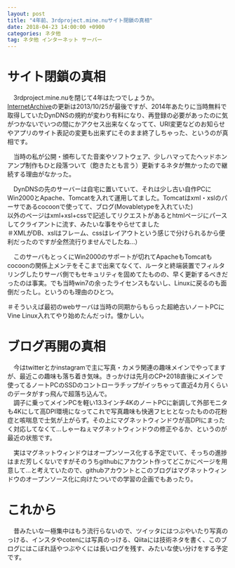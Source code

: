 ```yaml
---
layout: post
title: "4年前、3rdproject.mine.nuサイト閉鎖の真相"
date: 2018-04-23 14:00:00 +0900
categories: ネタ他
tag: ネタ他 インターネット サーバー
---
```


# サイト閉鎖の真相
　3rdproject.mine.nuを閉じて4年はたつでしょうか。  
[InternetArchive](https://web.archive.org/web/*/http://3rdproject.mine.nu/)の更新は2013/10/25が最後ですが、2014年あたりに当時無料で取得していたDynDNSの規約が変わり有料になり、再登録の必要があったのに気がつかないでいつの間にかアクセス出来なくなってて、URI変更などのお知らせやアプリのサイト表記の変更も出来ずにそのまま終了しちゃった、というのが真相です。  

　当時の私が公開・頒布してた音楽やソフトウェア、少しハマってたヘッドホンアンプ制作もひと段落ついて（飽きたとも言う）更新するネタが無かったので継続する理由がなかった。  

　DynDNSの先のサーバーは自宅に置いていて、それは少し古い自作PCにWin2000とApache、Tomcatを入れて運用してました。Tomcatはxml・xslのパーサであるcocoonで使ってて、ブログ(Movabletypeを入れていた)  
以外のページはxml+xsl+cssで記述してリクエストがあるとhtmlページにパースしてクライアントに流す、みたいな事をやらせてました  
＃XMLがDB、xslはフレーム、cssはレイアウトという感じで分けられるから便利だったのですが全然流行りませんでしたね…）  

　このサーバもとっくにWin2000のサポートが切れてApacheもTomcatもcocoonの関係上メンテをそこまで出来てなくて、ルータと終端装置でフィルタリングしたりサーバ側でもセキュリティを固めてたものの、早く更新するべきだったのは事実。でも当時win7の余ったライセンスもないし、Linuxに戻るのも面倒だったし。というのも理由のひとつ。  

＃そういえば最初のwebサーバは当時の同期からもらった超絶古いノートPCにVine Linux入れてやり始めたんだっけ。懐かしい。  

# ブログ再開の真相
　今はtwitterとかinstagramで主に写真・カメラ関連の趣味メインでやってますが、最近この趣味も落ち着き気味。きっかけは先月のCP+2018直後にメインで使ってるノートPCのSSDのコントローラチップがイッちゃって直近4カ月くらいのデータがすっ飛んで超落ち込んで。  
　調子に乗ってメインPCを軽い13.3インチ4KのノートPCに新調して外部モニタも4Kにして高DPI環境になってこれで写真趣味も快適フヒヒとなったものの花粉症と咳喘息で士気が上がらず。その上にマグネットウィンドウが高DPIにまったく対応してなくて…しゃーねぇマグネットウィンドウの修正やるか、というのが最近の状態です。  

　実はマグネットウィンドウはオープンソース化する予定でいて、そっちの進捗はまだ芳しくないですがそのうちgithubにアカウント作ってどこかにページを用意して…と考えていたので、githubアカウントとこのブログはマグネットウィンドウのオープンソース化に向けたついでの学習の企画でもあったり。  

# これから
　昔みたいな一極集中はもう流行らないので、ツイッタにはつぶやいたり写真のっける、インスタやcotenには写真のっける、Qiitaには技術ネタを書く、このブログにはこぼれ話やつぶやくには長いログを残す、みたいな使い分けをする予定です。